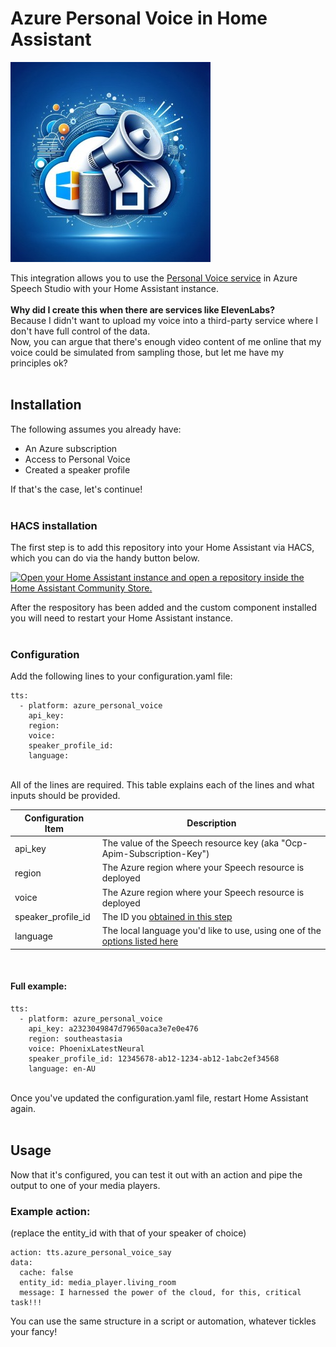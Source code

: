 # Azure Personal Voice in Home Assistant

![Logo which is a fusion of the Azure and Home Assistant logos, along with a speaker and megaphone.](https://github.com/loryanstrant/Azure-Personal-Voice-HA/blob/main/Azure-Personal-Voice-HA-logo-small.jpeg)

This integration allows you to use the [Personal Voice service](https://learn.microsoft.com/en-us/azure/ai-services/speech-service/personal-voice-overview) in Azure Speech Studio with your Home Assistant instance.
<br><br>
**Why did I create this when there are services like ElevenLabs?**
<br>
Because I didn't want to upload my voice into a third-party service where I don't have full control of the data.<br>
Now, you can argue that there's enough video content of me online that my voice could be simulated from sampling those, but let me have my principles ok?
<br><br>

## Installation
The following assumes you already have:
- An Azure subscription
- Access to Personal Voice
- Created a speaker profile

If that's the case, let's continue!
<br><br>

### HACS installation

The first step is to add this repository into your Home Assistant via HACS, which you can do via the handy button below.

[![Open your Home Assistant instance and open a repository inside the Home Assistant Community Store.](https://my.home-assistant.io/badges/hacs_repository.svg)](https://my.home-assistant.io/redirect/hacs_repository/?owner=loryanstrant&repository=Azure-Personal-Voice-HA&category=integration)

After the respository has been added and the custom component installed you will need to restart your Home Assistant instance.
<br><br>

### Configuration
Add the following lines to your configuration.yaml file:
```
tts:
  - platform: azure_personal_voice
    api_key: 
    region: 
    voice: 
    speaker_profile_id: 
    language: 
```
<br>
All of the lines are required.
This table explains each of the lines and what inputs should be provided.
<br>


| Configuration Item  | Description |
| ------------- | ------------- |
| api_key  | The value of the Speech resource key (aka "Ocp-Apim-Subscription-Key")  |
| region  | The Azure region where your Speech resource is deployed |
| voice  | The Azure region where your Speech resource is deployed   |
| speaker_profile_id  | The ID you [obtained in this step](https://learn.microsoft.com/en-us/azure/ai-services/speech-service/personal-voice-create-voice)   |
| language  | The local language you'd like to use, using one of the [options listed here](https://learn.microsoft.com/en-us/azure/ai-services/speech-service/language-support?tabs=tts#personal-voice)  |
<br>

#### Full example:
```
tts:
  - platform: azure_personal_voice
    api_key: a2323049847d79650aca3e7e0e476
    region: southeastasia
    voice: PhoenixLatestNeural
    speaker_profile_id: 12345678-ab12-1234-ab12-1abc2ef34568
    language: en-AU
```

<br>
Once you've updated the configuration.yaml file, restart Home Assistant again.
<br><br>


## Usage
Now that it's configured, you can test it out with an action and pipe the output to one of your media players.

### Example action:
(replace the entity_id with that of your speaker of choice)
```
action: tts.azure_personal_voice_say
data:
  cache: false
  entity_id: media_player.living_room
  message: I harnessed the power of the cloud, for this, critical task!!!
```

You can use the same structure in a script or automation, whatever tickles your fancy!


